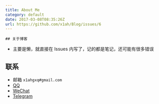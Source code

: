 ```yaml
---  
title: About Me  
category: default  
date: 2017-03-08T08:35:26Z   
url: https://github.com/x1ah/Blog/issues/6  
---
```


    ## 关于博客
- 主要是懒，就直接在 Issues 内写了，记的都是笔记，还可能有很多错误

## 联系
- 邮箱 `x1ahgxq#gmail.com`
- [QQ](http://i.imgur.com/s4mteP9.jpg)
- [WeChat](http://i.imgur.com/jgR9Qjc.jpg)
- [Telegram](https://telegram.me/x1ahh)
